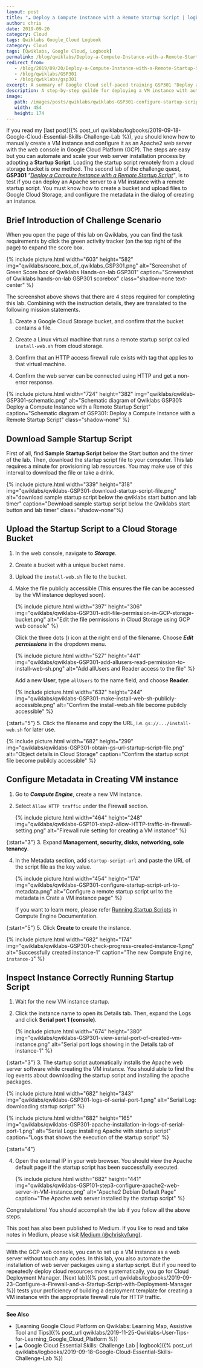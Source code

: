 ```yaml
---
layout: post
title: "☁ Deploy a Compute Instance with a Remote Startup Script | logbook"
author: chris
date: 2019-09-20
category: Cloud
tags: Qwiklabs Google_Cloud Logbook
category: Cloud
tags: [Qwiklabs, Google Cloud, Logbook]
permalink: /blog/qwiklabs/Deploy-a-Compute-Instance-with-a-Remote-Startup-Script
redirect_from:
   - /blog/2019/09/20/Deploy-a-Compute-Instance-with-a-Remote-Startup-Script
   - /blog/qwiklabs/GSP301
   - /blog/qwiklabs/gsp301
excerpt: A summary of Google Cloud self-paced training GSP301 "Deploy a Compute Instance with a Remote Startup Script" on Qwiklabs | 1. Download Sample Startup Script | 2. Upload the Startup Script to a Cloud Storage Bucket | 3. Configure Metadata in Creating VM instance | 4. Inspect Instance Correctly Running Startup Script
description: A step-by-step guilde for deploying a VM instance with automaticlly installing Apache web server package by using a Remote Startup Script on Google Cloud Platform.
image:
   path: /images/posts/qwiklabs/qwiklabs-GSP301-configure-startup-script-url-to-metadata.png
   width: 454
   height: 174
---
```


If you read my [last post]({% post_url qwiklabs/logbooks/2019-09-18-Google-Cloud-Essential-Skills-Challenge-Lab %}), you should know how to manually create a VM instance and configure it as an Apache2 web server with the web console in Google Cloud Platform (GCP). The steps are easy but you can automate and scale your web server installation process by adopting a **Startup Script**. Loading the startup script remotely from a cloud storage bucket is one method. The second lab of the challenge quest, **GSP301** _"[Deploy a Compute Instance with a Remote Startup Script](https://www.qwiklabs.com/focuses/1735?parent=catalog)"_, is to test if you can deploy an Apache server to a VM instance with a remote startup script. You must know how to create a bucket and upload files to Google Cloud Storage, and configure the metadata in the dialog of creating an instance.

## Brief Introduction of Challenge Scenario

When you open the page of this lab on Qwiklabs, you can find the task requirements by click the green activity tracker (on the top right of the page) to expand the score box.

{% include picture.html width="603" height="582"
img="qwiklabs/score_box_of_qwiklabs_GSP301.png" alt="Screenshot of Green Score box of Qwiklabs Hands-on-lab GSP301" caption="Screenshot of Qwiklabs hands-on-lab GSP301 scorebox" class="shadow-none text-center" %}

The screenshot above shows that there are 4 steps required for completing this lab. Combining with the instruction details, they are translated to the following mission statements.

1. Create a Google Cloud Storage bucket, and confirm that the bucket contains a file.

2. Create a Linux virtual machine that runs a remote startup script called `install-web.sh`  from cloud storage.

3. Confirm that an HTTP access firewall rule exists with tag that applies to that virtual machine.

4. Confirm the web server can be connected using HTTP and get a non-error response.

{% include picture.html width="724" height="382"
img="qwiklabs/qwiklab-GSP301-schematic.png" alt="Schematic diagram of Qwiklabs GSP301: Deploy a Compute Instance with a Remote Startup Script" caption="Schematic diagram of GSP301: Deploy a Compute Instance with a Remote Startup Script" class="shadow-none" %}

## Download Sample Startup Script

First of all, find **Sample Startup Script** below the Start button and the timer of the lab. Then, download the startup script file to your computer. This lab requires a minute for provisioning lab resources. You may make use of this interval to download the file or take a drink.

{% include picture.html width="339" height="318"
img="qwiklabs/qwiklabs-GSP301-download-startup-script-file.png" alt="download sample startup script below the qwiklabs start button and lab timer" caption="Download sample startup script below the Qwiklabs start button and lab timer" class="shadow-none"%}

## Upload the Startup Script to a Cloud Storage Bucket

1. In the web console, navigate to **_Storage_**.
2. Create a bucket with a unique bucket name.
3. Upload the `install-web.sh` file to the bucket.
4. Make the file publicly accessible (This ensures the file can be accessed by the VM instance deployed soon).

   {% include picture.html width="397" height="306"
   img="qwiklabs/qwiklabs-GSP301-edit-file-permission-in-GCP-storage-bucket.png" alt="Edit the file permissions in Cloud Storage using GCP web console" %}

   Click the three dots (<i class='fas fa-ellipsis-v'></i>) icon at the right end of the filename. Choose **_Edit permissions_** in the dropdown menu.

   {% include picture.html width="527" height="441"
   img="qwiklabs/qwiklabs-GSP301-add-allusers-read-permission-to-install-web-sh.png" alt="Add allUsers and Reader access to the file" %}

   Add a new **User**, type `allUsers` to the name field, and choose **Reader**.

   {% include picture.html width="632" height="244"
   img="qwiklabs/qwiklabs-GSP301-make-install-web-sh-publicly-accessible.png" alt="Confirm the install-web.sh file become pubilcly accessible" %}

{:start="5"}
5. Click the filename and copy the URL, i.e. `gs://.../install-web.sh` for later use.

   {% include picture.html width="682" height="299"
   img="qwiklabs/qwiklabs-GSP301-obtain-gs-url-startup-script-file.png" alt="Object details in Cloud Storage" caption="Confirm the startup script file become pubilcly accessible" %}

## Configure Metadata in Creating VM instance

1. Go to **_Compute Engine_**, create a new VM instance.

2. Select `Allow HTTP traffic` under the Firewall section.

   {% include picture.html width="464" height="248"
   img="qwiklabs/qwiklabs-GSP101-step2-allow-HTTP-traffic-in-firewall-setting.png" alt="Firewall rule setting for creating a VM instance" %}

{:start="3"}
3. Expand **Management, security, disks, networking, sole tenancy**.

4. In the Metadata section, add `startup-script-url` and paste the URL of the script file as the key value.

   {% include picture.html width="454" height="174"
   img="qwiklabs/qwiklabs-GSP301-configure-startup-script-url-to-metadata.png" alt="Configure a remote startup script url to the metadata in Crate a VM instance page" %}

   If you want to learn more, please refer [Running Startup Scripts](https://cloud.google.com/compute/docs/startupscript) in Compute Engine Documentation.

{:start="5"}
5. Click **Create** to create the instance.

   {% include picture.html width="682" height="174"
   img="qwiklabs/qwiklabs-GSP301-check-progress-created-instance-1.png" alt="Successfully created instance-1" caption="The new Compute Engine, `instance-1`" %}

## Inspect Instance Correctly Running Startup Script

1. Wait for the new VM instance startup.

2. Click the instance name to open its Details tab. Then, expand the Logs and click **Serial port 1 (console)**.

   {% include picture.html width="674" height="380"
   img="qwiklabs/qwiklabs-GSP301-view-serial-port-of-created-vm-instance.png" alt="Serial port logs showing in the Details tab of instance-1" %}

{:start="3"}
3. The startup script automatically installs the Apache web server software while creating the VM instance. You should able to find the log events about downloading the startup script and installing the apache packages.

   {% include picture.html width="682" height="343"
   img="qwiklabs/qwiklabs-GSP301-logs-of-serial-port-1.png" alt="Serial Log: downloading startup script" %}

   {% include picture.html width="682" height="165"
   img="qwiklabs/qwiklabs-GSP301-apache-installation-in-logs-of-serial-port-1.png" alt="Serial Logs: installing Apache with startup script" caption="Logs that shows the execution of the startup script" %}

{:start="4"}

4. Open the external IP in your web browser. You should view the Apache default page if the startup script has been successfully executed.

   {% include picture.html width="682" height="441"
   img="qwiklabs/qwiklabs-GSP101-step3-configure-apache2-web-server-in-VM-instance.png" alt="Apache2 Debian Default Page" caption="The Apache web server installed by the startup script" %}

Congratulations! You should accomplish the lab if you follow all the above steps.

This post has also been published to Medium. If you like to read and take notes in Medium, please visit [Medium (@chriskyfung)](https://medium.com/@chriskyfung/qwiklab-logbook-deploy-a-compute-instance-with-a-remote-startup-script-2300f5aecc16).

* * *

With the GCP web console, you can to set up a VM instance as a web server without touch any codes. In this lab, you also automate the installation of web server packages using a startup script. But if you need to repeatedly deploy cloud resources more systematically, you go for Cloud Deployment Manager. [Next lab]({% post_url qwiklabs/logbooks/2019-09-23-Configure-a-Firewall-and-a-Startup-Script-with-Deployment-Manager %}) tests your proficiency of building a deployment template for creating a VM instance with the appropriate firewall rule for HTTP traffic.

* * *

**See Also**

- [Learning Google Cloud Platform on Qwiklabs: Learning Map, Assistive Tool and Tips]({% post_url qwiklabs/2019-11-25-Qwiklabs-User-Tips-for-Learning_Google_Cloud_Platform %})
- [☁ Google Cloud Essential Skills: Challenge Lab \| logbook]({% post_url qwiklabs/logbooks/2019-09-18-Google-Cloud-Essential-Skills-Challenge-Lab %})
